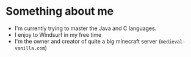 # Something about me

- I'm currently trying to master the Java and C languages.
- I enjoy to Windsurf in my free time 
- I'm the owner and creator of quite a big minecraft server (`medieval-vanilla.com`)
